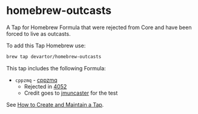# homebrew-outcasts
A Tap for Homebrew Formula that were rejected from Core and have been forced to live as outcasts.

To add this Tap Homebrew use:
```bash
brew tap devartor/homebrew-outcasts
```

This tap includes the following Formula:
* `cppzmq` - [cppzmq](https://github.com/zeromq/cppzmq)
  - Rejected in [4052](https://github.com/Homebrew/homebrew-core/pull/4052)
  - Credit goes to [jmuncaster](https://github.com/jmuncaster) for the test

See [How to Create and Maintain a Tap](https://github.com/Homebrew/brew/blob/master/docs/How-to-Create-and-Maintain-a-Tap.md).
